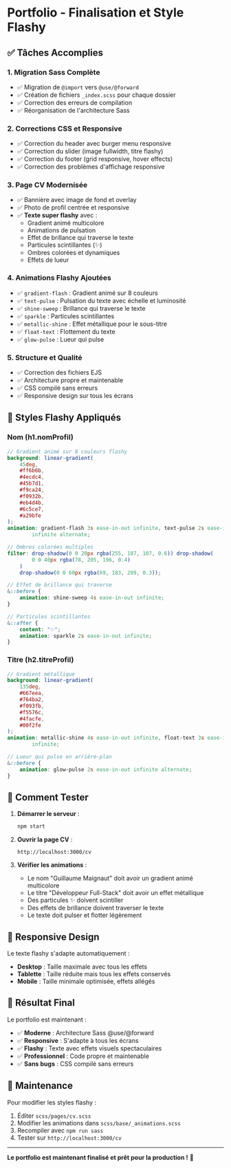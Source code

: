 # Portfolio - Finalisation et Style Flashy

## ✅ Tâches Accomplies

### 1. Migration Sass Complète

-   ✅ Migration de `@import` vers `@use/@forward`
-   ✅ Création de fichiers `_index.scss` pour chaque dossier
-   ✅ Correction des erreurs de compilation
-   ✅ Réorganisation de l'architecture Sass

### 2. Corrections CSS et Responsive

-   ✅ Correction du header avec burger menu responsive
-   ✅ Correction du slider (image fullwidth, titre flashy)
-   ✅ Correction du footer (grid responsive, hover effects)
-   ✅ Correction des problèmes d'affichage responsive

### 3. Page CV Modernisée

-   ✅ Bannière avec image de fond et overlay
-   ✅ Photo de profil centrée et responsive
-   ✅ **Texte super flashy** avec :
    -   Gradient animé multicolore
    -   Animations de pulsation
    -   Effet de brillance qui traverse le texte
    -   Particules scintillantes (✨)
    -   Ombres colorées et dynamiques
    -   Effets de lueur

### 4. Animations Flashy Ajoutées

-   ✅ `gradient-flash` : Gradient animé sur 8 couleurs
-   ✅ `text-pulse` : Pulsation du texte avec échelle et luminosité
-   ✅ `shine-sweep` : Brillance qui traverse le texte
-   ✅ `sparkle` : Particules scintillantes
-   ✅ `metallic-shine` : Effet métallique pour le sous-titre
-   ✅ `float-text` : Flottement du texte
-   ✅ `glow-pulse` : Lueur qui pulse

### 5. Structure et Qualité

-   ✅ Correction des fichiers EJS
-   ✅ Architecture propre et maintenable
-   ✅ CSS compilé sans erreurs
-   ✅ Responsive design sur tous les écrans

## 🎨 Styles Flashy Appliqués

### Nom (h1.nomProfil)

```scss
// Gradient animé sur 8 couleurs flashy
background: linear-gradient(
    45deg,
    #ff6b6b,
    #4ecdc4,
    #45b7d1,
    #f9ca24,
    #f0932b,
    #eb4d4b,
    #6c5ce7,
    #a29bfe
);
animation: gradient-flash 3s ease-in-out infinite, text-pulse 2s ease-in-out
        infinite alternate;

// Ombres colorées multiples
filter: drop-shadow(0 0 20px rgba(255, 107, 107, 0.6)) drop-shadow(
        0 0 40px rgba(78, 205, 196, 0.4)
    )
    drop-shadow(0 0 60px rgba(69, 183, 209, 0.3));

// Effet de brillance qui traverse
&::before {
    animation: shine-sweep 4s ease-in-out infinite;
}

// Particules scintillantes
&::after {
    content: "✨";
    animation: sparkle 2s ease-in-out infinite;
}
```

### Titre (h2.titreProfil)

```scss
// Gradient métallique
background: linear-gradient(
    135deg,
    #667eea,
    #764ba2,
    #f093fb,
    #f5576c,
    #4facfe,
    #00f2fe
);
animation: metallic-shine 4s ease-in-out infinite, float-text 3s ease-in-out
        infinite;

// Lueur qui pulse en arrière-plan
&::before {
    animation: glow-pulse 2s ease-in-out infinite alternate;
}
```

## 🚀 Comment Tester

1. **Démarrer le serveur** :

    ```bash
    npm start
    ```

2. **Ouvrir la page CV** :

    ```
    http://localhost:3000/cv
    ```

3. **Vérifier les animations** :
    - Le nom "Guillaume Maignaut" doit avoir un gradient animé multicolore
    - Le titre "Développeur Full-Stack" doit avoir un effet métallique
    - Des particules ✨ doivent scintiller
    - Des effets de brillance doivent traverser le texte
    - Le texte doit pulser et flotter légèrement

## 📱 Responsive Design

Le texte flashy s'adapte automatiquement :

-   **Desktop** : Taille maximale avec tous les effets
-   **Tablette** : Taille réduite mais tous les effets conservés
-   **Mobile** : Taille minimale optimisée, effets allégés

## 🎯 Résultat Final

Le portfolio est maintenant :

-   ✅ **Moderne** : Architecture Sass @use/@forward
-   ✅ **Responsive** : S'adapte à tous les écrans
-   ✅ **Flashy** : Texte avec effets visuels spectaculaires
-   ✅ **Professionnel** : Code propre et maintenable
-   ✅ **Sans bugs** : CSS compilé sans erreurs

## 📝 Maintenance

Pour modifier les styles flashy :

1. Éditer `scss/pages/cv.scss`
2. Modifier les animations dans `scss/base/_animations.scss`
3. Recompiler avec `npm run sass`
4. Tester sur `http://localhost:3000/cv`

---

**Le portfolio est maintenant finalisé et prêt pour la production !** 🎉
